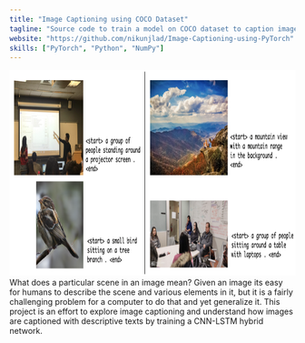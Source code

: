 ```yaml
---
title: "Image Captioning using COCO Dataset"
tagline: "Source code to train a model on COCO dataset to caption images with descriptive texts"
website: "https://github.com/nikunjlad/Image-Captioning-using-PyTorch"
skills: ["PyTorch", "Python", "NumPy"]
---
```


<img src="/img/captioning.png" alt="Bird" height="362" width="922">
What does a particular scene in an image mean? Given an image its easy for humans to describe the scene
and various elements in it, but it is a fairly challenging problem for a computer to do that and yet 
generalize it. This project is an effort to explore image captioning and understand how images are 
captioned with descriptive texts by training a CNN-LSTM hybrid network.